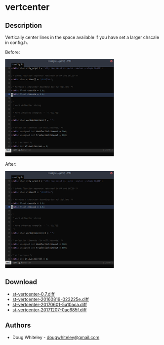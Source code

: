# vertcenter

## Description

Vertically center lines in the space available if you have set a larger
chscale in config.h.

Before:

[![Before](st-vertcenter-before-s.png)](st-vertcenter-before.png)

After:

[![After](st-vertcenter-after-s.png)](st-vertcenter-after.png)

## Download

 * [st-vertcenter-0.7.diff](st-vertcenter-0.7.diff)
 * [st-vertcenter-20160819-023225e.diff](st-vertcenter-20160819-023225e.diff)
 * [st-vertcenter-20170601-5a10aca.diff](st-vertcenter-20170601-5a10aca.diff)
 * [st-vertcenter-20171207-0ac685f.diff](st-vertcenter-20171207-0ac685f.diff)

## Authors

 * Doug Whiteley - <dougwhiteley@gmail.com>

